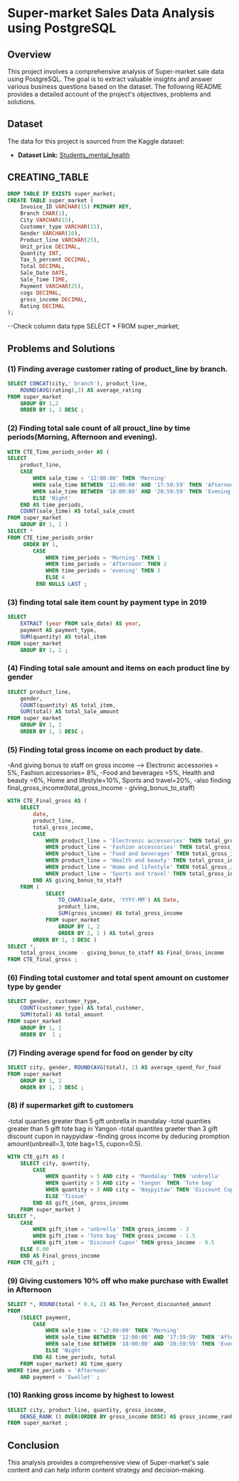 # Super-market Sales Data Analysis using PostgreSQL

## Overview
This project involves a comprehensive analysis of Super-market sale data using PostgreSQL. The goal is to extract valuable insights and answer various business questions based on the dataset. The following README provides a detailed account of the project's objectives, problems and solutions.


## Dataset

The data for this project is sourced from the Kaggle dataset:

- **Dataset Link:** [Students_mental_health](https://www.kaggle.com/datasets/arunjangir245/super-market-sales)

## CREATING_TABLE

```sql
DROP TABLE IF EXISTS super_market;
CREATE TABLE super_market (
    Invoice_ID VARCHAR(15) PRIMARY KEY,
    Branch CHAR(1),
    City VARCHAR(15),
    Customer_type VARCHAR(15),
    Gender VARCHAR(10),
    Product_line VARCHAR(25),
    Unit_price DECIMAL,
    Quantity INT,
    Tax_5_percent DECIMAL,
    Total DECIMAL,
    Sale_Date DATE,
    Sale_Time TIME,
    Payment VARCHAR(25),
    cogs DECIMAL,
    gross_income DECIMAL,
    Rating DECIMAL
);
```
--Check column data type
SELECT * FROM super_market;


## Problems and Solutions 

### (1) Finding average customer rating of product_line by branch.

```sql
SELECT CONCAT(city,' branch'), product_line, 
    ROUND(AVG(rating),3) AS average_rating
FROM super_market
    GROUP BY 1,2
    ORDER BY 1, 3 DESC ;
```


### (2) Finding total sale count of all prouct_line by time periods(Morning, Afternoon and evening).

```sql
WITH CTE_Time_periods_order AS (
SELECT 
    product_line,
    CASE 
        WHEN sale_time < '12:00:00' THEN 'Morning'
        WHEN sale_time BETWEEN '12:00:00' AND '17:59:59' THEN 'Afternoon'
        WHEN sale_time BETWEEN '18:00:00' AND '20:59:59' THEN 'Evening'
        ELSE 'Night' 
    END AS time_periods,
    COUNT(sale_time) AS total_sale_count
FROM super_market
    GROUP BY 1, 2 )
SELECT * 
FROM CTE_time_periods_order
     ORDER BY 1,
        CASE 
            WHEN time_periods = 'Morning' THEN 1
            WHEN time_periods = 'Afternoon' THEN 2
            WHEN time_periods = 'evening' THEN 3
            ELSE 4 
         END NULLS LAST ;
```


### (3) finding total sale item count by payment type in 2019

```sql
SELECT 
    EXTRACT (year FROM sale_date) AS year,
    payment AS payment_type,
    SUM(quantity) AS total_item
FROM super_market
    GROUP BY 1, 2 ;
```


### (4) Finding total sale amount and items on each product line by gender

```sql
SELECT product_line,
    gender,
    COUNT(quantity) AS total_item,
    SUM(total) AS total_Sale_amount
FROM super_market
    GROUP BY 1, 2
    ORDER BY 1, 3 DESC ;

```


### (5) Finding total gross income on each product by date.
 -And giving bonus to staff on gross income --> Electronic accessories = 5%, Fashion accessories= 8%,
 -Food and beverages =5%, Health and beauty =6%, Home and lifestyle=10%, Sports and travel=20%,
 -also finding final_gross_income(total_gross_income - giving_bonus_to_staff) 

```sql
WITH CTE_Final_gross AS (
    SELECT 
        date,
        product_line,
        total_gross_income,
        CASE 
            WHEN product_line = 'Electronic accessories' THEN total_gross_income * 0.05
            WHEN product_line = 'Fashion accessories' THEN total_gross_income *0.08
            WHEN product_line = 'Food and beverages' THEN total_gross_income *0.05
            WHEN product_line = 'Health and beauty' THEN total_gross_income *0.06
            WHEN product_line = 'Home and lifestyle' THEN total_gross_income *0.1
            WHEN product_line = 'Sports and travel' THEN total_gross_income *0.2
        END AS giving_bonus_to_staff
    FROM (
            SELECT 
                TO_CHAR(sale_date, 'YYYY-MM') AS Date,
                product_line,
                SUM(gross_income) AS total_gross_income
            FROM super_market
                GROUP BY 1, 2
                ORDER BY 2, 1 ) AS total_gross
        ORDER BY 1, 3 DESC )
SELECT *,
    total_gross_income - giving_bonus_to_staff AS Final_Gross_income
FROM CTE_final_gross ;
```


### (6) Finding total customer and total spent amount on customer type by gender

```sql
SELECT gender, customer_type,
    COUNT(customer_type) AS total_customer,
    SUM(total) AS total_amount 
FROM super_market 
    GROUP BY 1, 2
    ORDER BY  1 ; 
```


### (7) Finding average spend for food on gender by city

```sql
SELECT city, gender, ROUND(AVG(total), 2) AS average_spend_for_food
FROM super_market
    GROUP BY 1, 2
    ORDER BY 1, 3 DESC ;
```

### (8) if supermarket gift to customers 
-total quanties greater than 5 gift unbrella in mandalay
-total quanties greater than 5 gift tote bag in Yangon
-total quantites graeter than 3 gift discount cupon in naypyidaw
-finding gross income by deducing promption amount(unbreall=3, tote bag=1.5, cupon=0.5).

```sql
WITH CTE_gift AS (
    SELECT city, quantity,
        CASE 
            WHEN quantity > 5 AND city = 'Mandalay' THEN 'unbrella'
            WHEN quantity > 5 AND city = 'Yangon' THEN 'Tote bag'
            WHEN quantity > 3 AND city = 'Naypyitaw' THEN 'Discount Cupon'
            ELSE 'Tissue'
        END AS gift_item, gross_income
    FROM super_market )
SELECT *,
    CASE 
        WHEN gift_item = 'unbrella' THEN gross_income - 3
        WHEN gift_item = 'Tote bag' THEN gross_income - 1.5
        WHEN gift_item = 'Discount Cupon' THEN gross_income - 0.5
    ELSE 0.00
    END AS Final_gross_income
FROM CTE_gift ;

```


### (9) Giving customers 10% off who make purchase with Ewallet in Afternoon

```sql
SELECT *, ROUND(total * 0.9, 2) AS Ten_Percent_discounted_amount
FROM 
    (SELECT payment,
        CASE 
            WHEN sale_time < '12:00:00' THEN 'Morning'
            WHEN sale_time BETWEEN '12:00:00' AND '17:59:59' THEN 'Afternoon'
            WHEN sale_time BETWEEN '18:00:00' AND '20:59:59' THEN 'Evening'
            ELSE 'Night' 
        END AS time_periods, total
    FROM super_market) AS time_query
WHERE time_periods = 'Afternoon' 
    AND payment = 'Ewallet' ;
```


### (10) Ranking gross income by highest to lowest 

```sql
SELECT city, product_line, quantity, gross_income, 
    DENSE_RANK () OVER(ORDER BY gross_income DESC) AS gross_income_ranking
FROM super_market ;
```


## Conclusion

This analysis provides a comprehensive view of Super-market's sale content and can help inform content strategy and decision-making.

